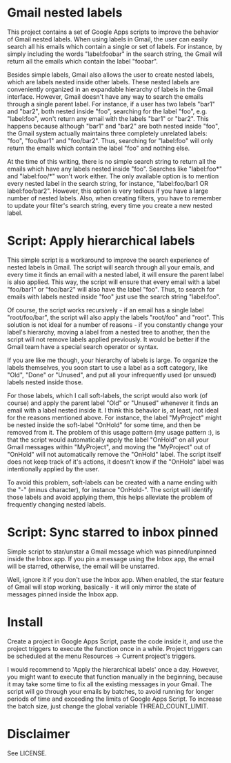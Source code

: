 # Gmail nested labels
This project contains a set of Google Apps scripts to improve the behavior of Gmail nested labels. When using labels in Gmail, the user can easily search all his emails which contain a single or set of labels. For instance, by simply including the words "label:foobar" in the search string, the Gmail will return all the emails which contain the label "foobar".

Besides simple labels, Gmail also allows the user to create nested labels, which are labels nested inside other labels. These nested labels are conveniently organized in an expandable hierarchy of labels in the Gmail interface. However, Gmail doesn't have any way to search the emails through a single parent label. For instance, if a user has two labels "bar1" and "bar2", both nested inside "foo", searching for the label "foo", e.g. "label:foo", won't return any email with the labels "bar1" or "bar2". This happens because although "bar1" and "bar2" are both nested inside "foo", the Gmail system actually maintains three completely unrelated labels: "foo", "foo/bar1" and "foo/bar2". Thus, searching for "label:foo" will only return the emails which contain the label "foo" and nothing else.

At the time of this writing, there is no simple search string to return all the emails which have any labels nested inside "foo". Searches like "label:foo&#42;" and "label:foo/&#42;" won't work either. The only available option is to mention every nested label in the search string, for instance, "label:foo/bar1 OR label:foo/bar2". However, this option is very tedious if you have a large number of nested labels. Also, when creating filters, you have to remember to update your filter's search string, every time you create a new nested label.

# Script: Apply hierarchical labels
This simple script is a workaround to improve the search experience of nested labels in Gmail. The script will search through all your emails, and every time it finds an email with a nested label, it will ensure the parent label is also applied. This way, the script will ensure that every email with a label "foo/bar1" or "foo/bar2" will also have the label "foo". Thus, to search for emails with labels nested inside "foo" just use the search string "label:foo".

Of course, the script works recursively - if an email has a single label "root/foo/bar", the script will also apply the labels "root/foo" and "root". This solution is not ideal for a number of reasons - if you constantly change your label's hierarchy, moving a label from a nested tree to another, then the script will not remove labels applied previously. It would be better if the Gmail team have a special search operator or syntax. 

If you are like me though, your hierarchy of labels is large. To organize the labels themselves, you soon start to use a label as a soft category, like "Old", "Done" or "Unused", and put all your infrequently used (or unsued) labels nested inside those.

For those labels, which I call soft-labels, the script would also work (of course) and apply the parent label "Old" or "Unused" whenever it finds an email with a label nested inside it. I think this behavior is, at least, not ideal for the reasons mentioned above. For instance, the label "MyProject" might be nested inside the soft-label "OnHold" for some time, and then be removed from it. The problem of this usage pattern (my usage pattern :), is that the script would automatically apply the label "OnHold" on all your Gmail messages within "MyProject", and moving the "MyProject" out of "OnHold" will not automatically remove the "OnHold" label. The script itself does not keep track of it's actions, it doesn't know if the "OnHold" label was intentionally applied by the user.

To avoid this problem, soft-labels can be created with a name ending with the "-" (minus character), for instance "OnHold-". The script will identify those labels and avoid applying them, this helps alleviate the problem of frequently changing nested labels.

# Script: Sync starred to inbox pinned
Simple script to star/unstar a Gmail message which was pinned/unpinned inside the Inbox app. If you pin a message using the Inbox app, the email will be starred, otherwise, the email will be unstarred.

Well, ignore it if you don't use the Inbox app. When enabled, the star feature of Gmail will stop working, basically - it will only mirror the state of messages pinned inside the Inbox app.

# Install
Create a project in Google Apps Script, paste the code inside it, and use the project triggers to execute the function once in a while. Project triggers can be scheduled at the menu Resources -> Current project's triggers.

I would recommend to 'Apply the hierarchical labels' once a day. However, you might want to execute that function manually in the beginning, because it may take some time to fix all the existing messages in your Gmail.  The script will go through your emails by batches, to avoid running for longer periods of time and exceeding the limits of Google Apps Script. To increase the batch size, just change the global variable THREAD_COUNT_LIMIT.

# Disclaimer
See LICENSE.
